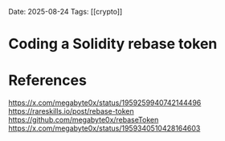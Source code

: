 Date: 2025-08-24
Tags: [[crypto]]

# Coding a Solidity rebase token

# References
https://x.com/megabyte0x/status/1959259940742144496
https://rareskills.io/post/rebase-token
https://github.com/megabyte0x/rebaseToken
https://x.com/megabyte0x/status/1959340510428164603